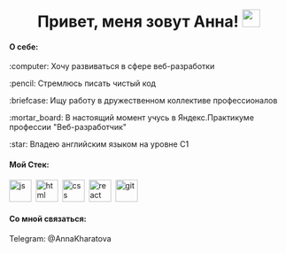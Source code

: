<h1 align="center">Привет, меня зовут Анна!</a> 
<img src="https://github.com/blackcater/blackcater/raw/main/images/Hi.gif" height="32"/></h1>
<h4>О себе:</h4>

<p>:computer: Хочу развиваться в сфере веб-разработки</p>
<p>:pencil: Стремлюсь писать чистый код</p>
<p>:briefcase: Ищу работу в дружественном коллективе профессионалов</p>
<p>:mortar_board: В настоящий момент учусь в Яндекс.Практикуме профессии "Веб-разработчик"</p>
<p>:star: Владею английским языком на уровне С1</p>

<h4>Мой Стек: </h4>
<p><img src="https://cdn.jsdelivr.net/gh/devicons/devicon/icons/javascript/javascript-original.svg" title="js" width="40" height="40"/>&nbsp;
<img src="https://cdn.jsdelivr.net/gh/devicons/devicon/icons/html5/html5-original.svg" title="html" width="40" height="40"/>&nbsp;
<img src="https://cdn.jsdelivr.net/gh/devicons/devicon/icons/css3/css3-original.svg" title="css" width="40" height="40"/>&nbsp;
<img src="https://cdn.jsdelivr.net/gh/devicons/devicon/icons/react/react-original.svg" title="react" width="40" height="40"/>&nbsp;
<img src="https://cdn.jsdelivr.net/gh/devicons/devicon/icons/git/git-plain.svg" title="git" width="40" height="40"/>&nbsp;</p>

<h4>Cо мной связаться: </h4>
Telegram: @AnnaKharatova
